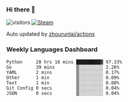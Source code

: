 ### Hi there 👋

![visitors](https://visitor-badge.glitch.me/badge?page_id=zhourunlai)
[![Steam](https://img.shields.io/badge/dynamic/json?label=Steam&query=%24.data.totalSubs&url=https%3A%2F%2Fapi.spencerwoo.com%2Fsubstats%2F%3Fsource%3DsteamGames%26queryKey%3D76561198285156854&suffix=%20Games&logo=steam&labelColor=134375&color=0b1a37&longCache=true)](http://steamcommunity.com/profiles/76561198285156854)

Auto updated by <a href="https://github.com/zhourunlai/zhourunlai/actions" target="_blank">zhourunlai/actions</a>

### Weekly Languages Dashboard

<!--PART:wakatime-->
```text
Python     28 hrs 16 mins █████████▓ 97.33%
Go         39 mins        ▒░░░░░░░░░ 2.26%
YAML       2 mins         ▒░░░░░░░░░ 0.17%
Other      1 min          ▒░░░░░░░░░ 0.09%
Text       1 min          ▒░░░░░░░░░ 0.08%
Git Config 0 secs         ▒░░░░░░░░░ 0.04%
JSON       0 secs         ▒░░░░░░░░░ 0.04%
```
<!--PART:wakatime-->
